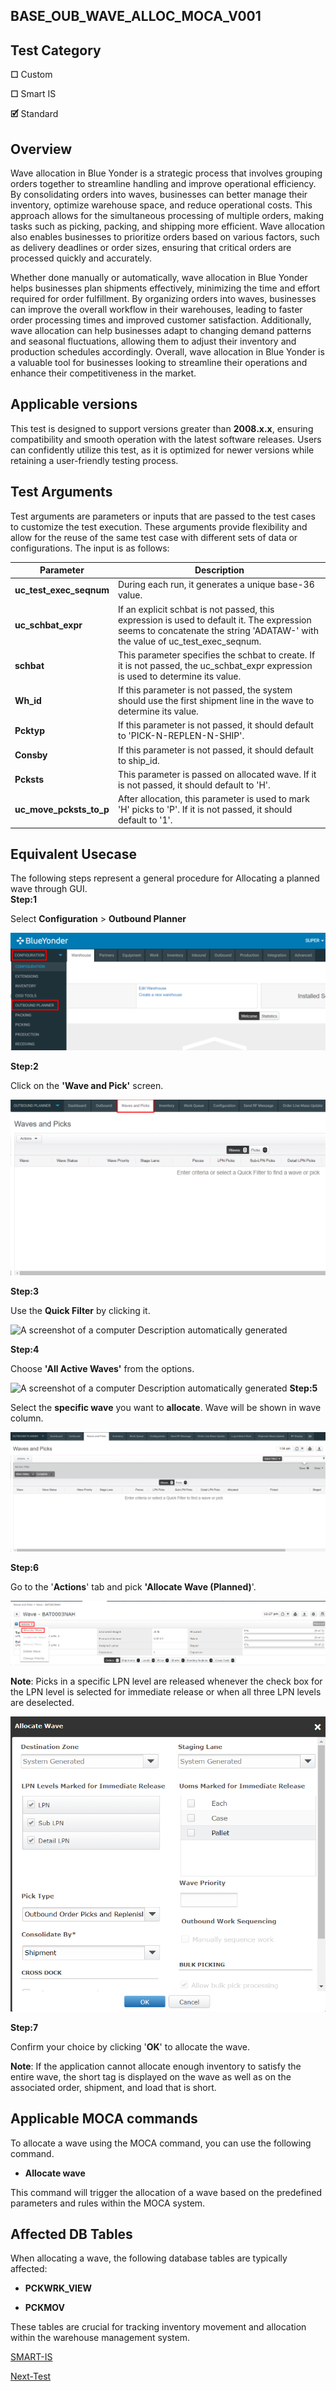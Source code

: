 
## **BASE_OUB_WAVE_ALLOC_MOCA_V001**
## **Test Category**
**☐** Custom

**☐** Smart IS

**🗹** Standard

## **Overview**
Wave allocation in Blue Yonder is a strategic process that involves
grouping orders together to streamline handling and improve operational
efficiency. By consolidating orders into waves, businesses can better
manage their inventory, optimize warehouse space, and reduce operational
costs. This approach allows for the simultaneous processing of multiple
orders, making tasks such as picking, packing, and shipping more
efficient. Wave allocation also enables businesses to prioritize orders
based on various factors, such as delivery deadlines or order sizes,
ensuring that critical orders are processed quickly and accurately.

Whether done manually or automatically, wave allocation in Blue Yonder
helps businesses plan shipments effectively, minimizing the time and
effort required for order fulfillment. By organizing orders into waves,
businesses can improve the overall workflow in their warehouses, leading
to faster order processing times and improved customer satisfaction.
Additionally, wave allocation can help businesses adapt to changing
demand patterns and seasonal fluctuations, allowing them to adjust their
inventory and production schedules accordingly. Overall, wave allocation
in Blue Yonder is a valuable tool for businesses looking to streamline
their operations and enhance their competitiveness in the market.

## **Applicable versions**

This test is designed to support versions greater than **2008.x.x**,
ensuring compatibility and smooth operation with the latest software
releases. Users can confidently utilize this test, as it is optimized
for newer versions while retaining a user-friendly testing process.

## **Test Arguments**

Test arguments are parameters or inputs that are passed to the test
cases to customize the test execution. These arguments provide
flexibility and allow for the reuse of the same test case with different
sets of data or configurations. The input is as follows:

  | Parameter              | Description                                                                                           |
| ---------------------- | ----------------------------------------------------------------------------------------------------- |
| **uc_test_exec_seqnum** | During each run, it generates a unique base-36 value.                                                 |
| **uc_schbat_expr**     | If an explicit schbat is not passed, this expression is used to default it. The expression seems to concatenate the string 'ADATAW-' with the value of uc_test_exec_seqnum. |
| **schbat**             | This parameter specifies the schbat to create. If it is not passed, the uc_schbat_expr expression is used to determine its value. |
| **Wh_id**              | If this parameter is not passed, the system should use the first shipment line in the wave to determine its value. |
| **Pcktyp**             | If this parameter is not passed, it should default to 'PICK-N-REPLEN-N-SHIP'.                         |
| **Consby**             | If this parameter is not passed, it should default to ship_id.                                        |
| **Pcksts**             | This parameter is passed on allocated wave. If it is not passed, it should default to 'H'.            |
| **uc_move_pcksts_to_p**| After allocation, this parameter is used to mark 'H' picks to 'P'. If it is not passed, it should default to '1'. |

 

## **Equivalent Usecase**

The following steps represent a general procedure for Allocating a
planned wave through GUI.\
**Step:1**

Select **Configuration** \> **Outbound Planner**

![](mediaa/media/image1.png)

**Step:2**

Click on the **\'Wave and Pick\'** screen.

![](mediaa/media/image2.png)

**Step:3**

Use the **Quick Filter** by clicking it.

![A screenshot of a computer Description automatically
generated](mediaa/media/image3.png)

**Step:4**

Choose **\'All Active Waves\'** from the options.

![A screenshot of a computer Description automatically
generated](mediaa/media/image4.png)
**Step:5**

Select the **specific wave** you want to **allocate**. Wave will be
shown in wave column.

![](mediaa/media/image5.png)

**Step:6**

Go to the \'**Actions**\' tab and pick **\'Allocate Wave (Planned)**\'.

![](mediaa/media/image6.png)

**Note**: Picks in a specific LPN level are released whenever the check
box for the LPN level is selected for immediate release or when all
three LPN levels are deselected.

![](mediaa/media/image7.png)

**Step:7**

Confirm your choice by clicking \'**OK**\' to allocate the wave.

**Note**: If the application cannot allocate enough inventory to satisfy
the entire wave, the short tag is displayed on the wave as well as on
the associated order, shipment, and load that is short.

## **Applicable MOCA commands**

To allocate a wave using the MOCA command, you can use the following
command.

-   **Allocate wave**

This command will trigger the allocation of a wave based on the
predefined parameters and rules within the MOCA system.

## **Affected DB Tables**
When allocating a wave, the following database tables are typically
affected:

-   **PCKWRK_VIEW**

-   **PCKMOV**

These tables are crucial for tracking inventory movement and allocation
within the warehouse management system.



[SMART-IS](https://www.smart-is.pk) 

[Next-Test](/docs/BASE_OUB_WAVE_PLAN_MOCA_V001/readme.md)


